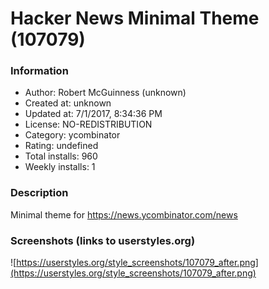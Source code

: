 # Hacker News Minimal Theme (107079)

### Information
- Author: Robert McGuinness (unknown)
- Created at: unknown
- Updated at: 7/1/2017, 8:34:36 PM
- License: NO-REDISTRIBUTION
- Category: ycombinator
- Rating: undefined
- Total installs: 960
- Weekly installs: 1


### Description
Minimal theme for https://news.ycombinator.com/news


### Screenshots (links to userstyles.org)
![https://userstyles.org/style_screenshots/107079_after.png](https://userstyles.org/style_screenshots/107079_after.png)


